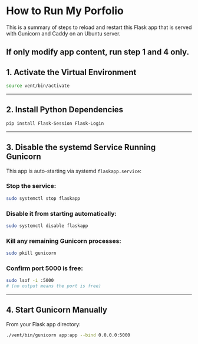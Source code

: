# How to Run My Porfolio

This is a summary of steps to reload and restart this Flask app that is served with Gunicorn and Caddy on an Ubuntu server.

## If only modify app content, run step 1 and 4 only.

## 1. Activate the Virtual Environment

```bash
source vent/bin/activate
```

---

## 2. Install Python Dependencies

```bash
pip install Flask-Session Flask-Login
```

---

## 3. Disable the systemd Service Running Gunicorn

This app is auto-starting via systemd `flaskapp.service`:

### Stop the service:

```bash
sudo systemctl stop flaskapp
```

### Disable it from starting automatically:

```bash
sudo systemctl disable flaskapp
```

### Kill any remaining Gunicorn processes:

```bash
sudo pkill gunicorn
```

### Confirm port 5000 is free:

```bash
sudo lsof -i :5000
# (no output means the port is free)
```

---

## 4. Start Gunicorn Manually

From your Flask app directory:

```bash
./vent/bin/gunicorn app:app --bind 0.0.0.0:5000
```
